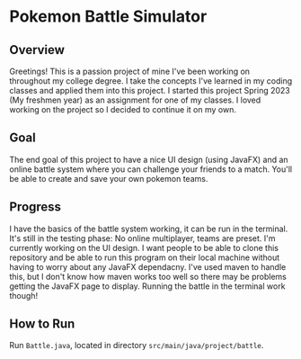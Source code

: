 # Pokemon Battle Simulator

## Overview
Greetings! This is a passion project of mine I've been working on throughout my college degree. I take the concepts I've learned in my coding classes and applied them into this project. I started this project Spring 2023 (My freshmen year) as an assignment for one of my classes. I loved working on the project so I decided to continue it on my own.

## Goal
The end goal of this project to have a nice UI design (using JavaFX) and an online battle system where you can challenge your friends to a match. You'll be able to create and save your own pokemon teams.

## Progress
I have the basics of the battle system working, it can be run in the terminal. It's still in the testing phase: No online multiplayer, teams are preset. I'm currently working on the UI design. I want people to be able to clone this repository and be able to run this program on their local machine without having to worry about any JavaFX dependacny. I've used maven to handle this, but I don't know how maven works too well so there may be problems getting the JavaFX page to display. Running the battle in the terminal work though!

## How to Run
Run `Battle.java`, located in directory `src/main/java/project/battle`.  

